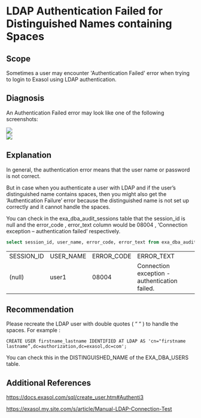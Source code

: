 # LDAP Authentication Failed for Distinguished Names containing Spaces 
## Scope

Sometimes a user may encounter 'Authentication Failed' error when trying to login to Exasol using LDAP authentication.

## Diagnosis

An Authentication Failed error may look like one of the following screenshots: 

![](images/exa-Vandana_0-1621342489198.png)  
![](images/exa-Vandana_1-1621342715904.png)

## Explanation

In general, the authentication error means that the user name or password is not correct.

But in case when you authenticate a user with LDAP and if the user’s distinguished name contains spaces, then you might also get the ‘Authentication Failure’ error because the distinguished name is not set up correctly and it cannot handle the spaces.

You can check in the exa_dba_audit_sessions table that the session_id is null and the error_code , error_text column would be 08004 , ‘Connection exception – authentication failed’ respectively. 


```sql
select session_id, user_name, error_code, error_text from exa_dba_audit_sessions where  success is false order by login_time desc;
```


|  |  |  |  |
| --- | --- | --- | --- |
| SESSION_ID | USER_NAME | ERROR_CODE | ERROR_TEXT |
| (null) | user1 | 08004 | Connection exception - authentication failed. |

## Recommendation

Please recreate the LDAP user with double quotes ( “ “ ) to handle the spaces. For example :


```markup
CREATE USER firstname_lastname IDENTIFIED AT LDAP AS 'cn="firstname lastname”,dc=authorization,dc=exasol,dc=com'; 
```
You can check this in the DISTINGUISHED_NAME of the EXA_DBA_USERS table.

## Additional References

<https://docs.exasol.com/sql/create_user.htm#Authenti3>

<https://exasol.my.site.com/s/article/Manual-LDAP-Connection-Test>

